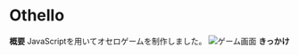 # Othello
**概要**
JavaScriptを用いてオセロゲームを制作しました。
![ゲーム画面](https://photos.google.com/u/0/photo/AF1QipOFHly9iZ8wQVgDEfvxJtRLX8ChDNJlXCfkF18T)
**きっかけ**
